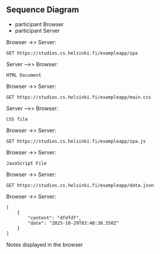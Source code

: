 ## Sequence Diagram
* participant Browser
* participant Server


Browser ->> Server:

```
GET https://studies.cs.helsinki.fi/exampleapp/spa
```

Server -->> Browser:

```
HTML Document
```

Browser ->> Server:

```
GET https://studies.cs.helsinki.fi/exampleapp/main.css
```

Server -->> Browser:

```
CSS file
```

Browser ->> Server:

```
GET https://studies.cs.helsinki.fi/exampleapp/spa.js
```

Browser ->> Server:

```
JavaScript File
```
        

Browser ->> Server:

```
GET https://studies.cs.helsinki.fi/exampleapp/data.json
```

Browser ->> Server:

```
[
    {
        "content": "dfdfdf",
        "date": "2025-10-29T03:48:38.550Z"
    }
]        
```        

Notes displayed in the browser
